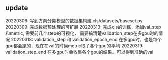 ## update

20220306: 写到方向分类模型的数据集构建 cls/datasets/baseset.py
20220309: 完成数据预处理的可扩展
20220313: 完成cls的训练，添加val_step和metric, 需要前几个step的可视化， 需要搞清楚validation_step在多gpu时的情况
20220318: validation_step 和 validation_epoch_end 在多gpu时，也是每个gpu都会跑的，现在在val的时候metric取了各个gpu的平均
20220319: validation_step_end 在多gpu时会收集各个gpu的结果。可以得到准确的val